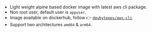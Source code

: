 - Light weight alpine based docker image with latest aws cli package.
- Non root user, default user is `appuser`.
- Image available on dockerhub, follow :point_right: [`devbyteops/aws-cli`](https://hub.docker.com/r/devbyteops/aws-cli).
- Support two architectures `amd64` & `arm64`.